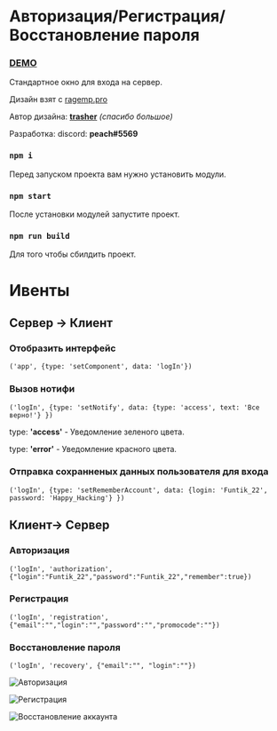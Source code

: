 # Авторизация/Регистрация/Восстановление пароля

### [**DEMO**](https://nikakondr.github.io/authorization/)

Стандартное окно для входа на сервер.

Дизайн взят с [ragemp.pro](https://ragemp.pro/resources/makety-dizajna-hud-avtorizacija-registracija-zabyl-parol-dlja-servera-rage-mp.319/)

Автор дизайна: **[trasher](https://ragemp.pro/members/trasher.8595/)** *(спасибо большое)*

Разработка: discord: **peach#5569**
  

### `npm i` 

Перед запуском проекта вам нужно установить модули. 

### `npm start`  

После установки модулей запустите проект.

### `npm run build`  

Для того чтобы сбилдить проект.

# Ивенты

## Сервер -> Клиент

### Отобразить интерфейс
``('app', {type: 'setComponent', data: 'logIn'})``

### Вызов нотифи
``('logIn', {type: 'setNotify', data: {type: 'access', text: 'Все верно!'} })``

type: **'access'** - Уведомление зеленого цвета.

type: **'error'** - Уведомление красного цвета.

### Отправка сохранненых данных пользователя для входа
``('logIn', {type: 'setRememberAccount', data: {login: 'Funtik_22', password: 'Happy_Hacking'} })``

## Клиент-> Сервер 

### Авторизация
``('logIn', 'authorization', {"login":"Funtik_22","password":"Funtik_22","remember":true})``

### Регистрация
``('logIn', 'registration', {"email":"","login":"","password":"","promocode":""})``

### Восстановление пароля
``('logIn', 'recovery', {"email":"", "login":""})``


![Авторизация](https://cdn.discordapp.com/attachments/870735155176800307/942384560749027358/unknown.png)

![Регистрация](https://cdn.discordapp.com/attachments/870735155176800307/942384605749714954/unknown.png)

![Восстановление аккаунта](https://cdn.discordapp.com/attachments/870735155176800307/942384582282596383/unknown.png)

